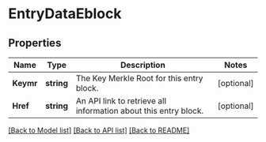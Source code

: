# EntryDataEblock

## Properties
Name | Type | Description | Notes
------------ | ------------- | ------------- | -------------
**Keymr** | **string** | The Key Merkle Root for this entry block. | [optional] 
**Href** | **string** | An API link to retrieve all information about this entry block. | [optional] 

[[Back to Model list]](../README.md#documentation-for-models) [[Back to API list]](../README.md#documentation-for-api-endpoints) [[Back to README]](../README.md)


